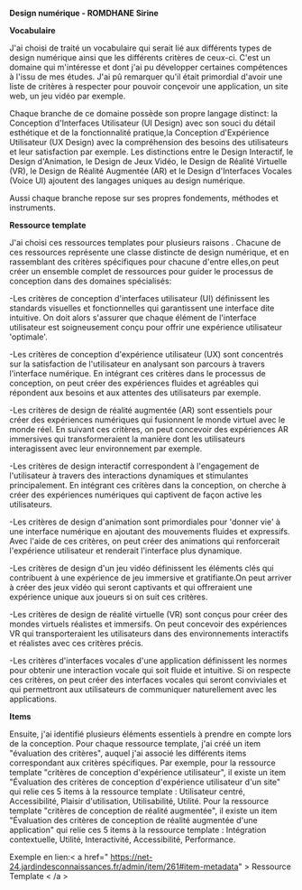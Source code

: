 **Design numérique - ROMDHANE Sirine**

**Vocabulaire**

J'ai choisi de traité un vocabulaire qui serait lié aux différents types de design numérique ainsi que les différents critères de ceux-ci. C'est un domaine qui m'intéresse et dont j'ai pu développer certaines compétences à l'issu de mes études. J'ai pû remarquer qu'il était primordial d'avoir une liste de critères à respecter pour pouvoir conçevoir une application, un site web, un jeu vidéo par exemple. 

Chaque branche de ce domaine possède son propre langage distinct: la Conception d'Interfaces Utilisateur (UI Design) avec son souci du détail esthétique et de la fonctionnalité pratique,la Conception d'Expérience Utilisateur (UX Design) avec la compréhension des besoins des utilisateurs et leur satisfaction par exemple. Les distinctions entre le Design Interactif, le Design d'Animation, le Design de Jeux Vidéo, le Design de Réalité Virtuelle (VR), le Design de Réalité Augmentée (AR) et le Design d'Interfaces Vocales (Voice UI) ajoutent des langages uniques au design numérique.
 
Aussi chaque branche repose sur ses propres fondements, méthodes et instruments.

**Ressource template**

J'ai choisi ces ressources templates pour plusieurs raisons . Chacune de ces ressources représente une classe distincte de design numérique, et en rassemblant des critères spécifiques pour chacune d'entre elles,on peut créer un ensemble complet de ressources pour guider le processus de conception dans des domaines spécialisés:

-Les critères de conception d'interfaces utilisateur (UI) définissent les standards visuelles et fonctionnelles qui garantissent une interface dite intuitive. On doit alors s'assurer que chaque élément de l'interface utilisateur est soigneusement conçu pour offrir une expérience utilisateur 'optimale'.

-Les critères de conception d'expérience utilisateur (UX) sont concentrés sur la satisfaction de l'utilisateur en analysant son parcours à travers l'interface numérique. En intégrant ces critères dans le processus de conception, on peut créer des expériences fluides et agréables qui répondent aux besoins et aux attentes des utilisateurs par exemple.

-Les critères de design de réalité augmentée (AR) sont essentiels pour créer des expériences numériques qui fusionnent le monde virtuel avec le monde réel. En suivant ces critères, on peut concevoir des expériences AR immersives qui transformeraient la manière dont les utilisateurs interagissent avec leur environnement par exemple.

-Les critères de design interactif correspondent à l'engagement de l'utilisateur à travers des interactions dynamiques et stimulantes principalement. En intégrant ces critères dans la conception, on cherche à créer des expériences numériques qui captivent de façon active les utilisateurs.

-Les critères de design d'animation sont primordiales pour 'donner vie' à une interface numérique en ajoutant des mouvements fluides et expressifs. Avec l'aide de ces critères, on peut créer des animations qui renforcerait l'expérience utilisateur et renderait l'interface plus dynamique.

-Les critères de design d'un jeu vidéo définissent les éléments clés qui contribuent à une expérience de jeu immersive et gratifiante.On peut arriver à créer des jeux vidéo qui seront captivants et qui offreraient une expérience unique aux joueurs si on suit ces critères.

-Les critères de design de réalité virtuelle (VR) sont conçus pour créer des mondes virtuels réalistes et immersifs. On peut concevoir des expériences VR qui transporteraient les utilisateurs dans des environnements interactifs et réalistes avec ces critères précis.

-Les critères d'interfaces vocales d'une application définissent les normes pour obtenir une interaction vocale qui soit fluide et intuitive. Si on respecte ces critères, on peut créer des interfaces vocales qui seront conviviales et qui permettront aux utilisateurs de communiquer naturellement avec les applications.

**Items**

Ensuite, j'ai identifié plusieurs éléments essentiels à prendre en compte lors de la conception. Pour chaque ressource template, j'ai créé un item "évaluation des critères", auquel j'ai associé les différents items correspondant aux critères spécifiques. Par exemple, pour la ressource template "critères de conception d'expérience utilisateur", il existe un item "Évaluation des critères de conception d'expérience utilisateur d'un site" qui relie ces 5 items à la ressource template : Utilisateur centré, Accessibilité, Plaisir d'utilisation, Utilisabilité, Utilité. 
Pour la ressource template "critères de conception de réalité augmentée", il existe un item "Évaluation des critères de conception de réalité augmentée d'une application" qui relie ces 5 items à la ressource template : Intégration contextuelle, Utilité, Interactivité, Accessibilité, Performance.

Exemple en lien:< a href=" https://net-24.jardindesconnaissances.fr/admin/item/261#item-metadata" > Ressource Template < /a >
